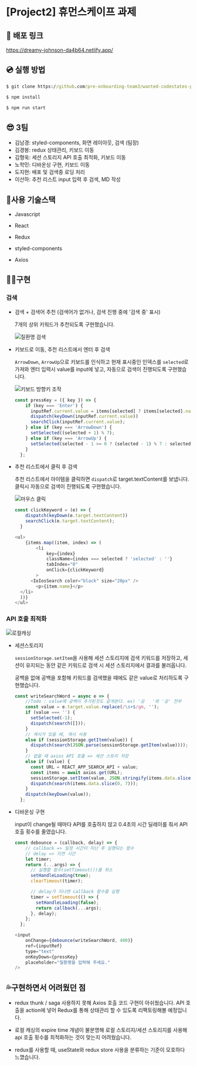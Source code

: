 # [Project2] 휴먼스케이프 과제

## 🚀 배포 링크

https://dreamy-johnson-da4b64.netlify.app/

## 💿 실행 방법

```cmd
$ git clone https://github.com/pre-onboarding-team3/wanted-codestates-project-3-10

$ npm install

$ npm run start
```

## 😎 3팀

- 김남경: styled-components, 화면 레이아웃, 검색 (팀장)
- 김경봉: redux 상태관리, 키보드 이동
- 김형욱: 세션 스토리지 API 호출 최적화, 키보드 이동
- 노학민: 디바운싱 구현, 키보드 이동
- 도지현: 배포 및 검색중 로딩 처리 
- 이산하: 추천 리스트 input 입력 후 검색, MD 작성



## 🎇사용 기술스택

- Javascript
- React
- Redux
- styled-components

- Axios



## 👩‍💻구현

### 검색

- 검색 + 검색어 추천 (검색어가 없거나, 검색 진행 중에 '검색 중' 표시)

  7개의 상위 키워드가 추천되도록 구현했습니다.

  ![질환명 검색](https://user-images.githubusercontent.com/82519180/155655116-c3bf92aa-4a5c-4c87-ab80-7fd9def0963e.gif)

- 키보드로 이동, 추천 리스트에서 엔터 후 검색

  `ArrowDown`, `ArrowUp`으로 키보드를 인식하고 현재 표시중인 인덱스를 `selected`로 가져와 엔터 입력시 value를 input에 넣고, 자동으로 검색이 진행되도록 구현했습니다.

  ![키보드 방향키 조작](https://user-images.githubusercontent.com/82519180/155655182-164d6fff-fcff-4879-9b03-d4d9bfc1b4b5.gif)

  ```js
  const pressKey = ({ key }) => {
      if (key === 'Enter') {
        inputRef.current.value = items[selected] ? items[selected].name : keyword
        dispatch(keyDown(inputRef.current.value))     
        searchClick(inputRef.current.value);
      } else if (key === 'ArrowDown') {
        setSelected((selected + 1) % 7);
      } else if (key === 'ArrowUp') {
        setSelected(selected - 1 >= 0 ? (selected - 1) % 7 : selected + 6);
      }
    };
  ```

  

- 추천 리스트에서 클릭 후 검색

  추천 리스트에서 아이템을 클릭하면 `dispatch`로 target.textContent를 보냅니다. 클릭시 자동으로 검색이 진행되도록 구현했습니다.

  ![마우스 클릭](https://user-images.githubusercontent.com/82519180/155655202-8f02aa2e-525c-4afc-be22-d16347f782a2.gif)

  ```js
  const clickKeyword = (e) => {
      dispatch(keyDown(e.target.textContent))
      searchClick(e.target.textContent);
    }
  ```

  ```js
  <ul>
      {items.map((item, index) => (
          <li
              key={index}
              className={index === selected ? 'selected' : ''}
              tabIndex="0"
              onClick={clickKeyword}
          >
      	<IoIosSearch color="black" size="20px" />
          <p>{item.name}</p>
  	</li>
  	))}
  </ul>
  ```

  

### API 호출 최적화

![로컬캐싱](https://user-images.githubusercontent.com/82519180/155655237-41222c77-a640-4547-a455-16a0401d9419.gif)

- 세션스토리지

  `sessionStorage.setItem`을 사용해 세션 스토리지에 검색 키워드를 저장하고, 세션이 유지되는 동안 같은 키워드로 검색 시 세션 스토리지에서 결과를 불러옵니다.

  공백을 없애 공백을 포함해 키워드를 검색했을 때에도 같은 value로 처리하도록 구현했습니다.

  ```js
  const writeSearchWord = async e => {
      //Todo : value에 공백이 추가된것도 같게본다. ex) '공   '와 '공' 전부
      const value = e.target.value.replace(/\s+$/gm, '');
      if (value === '') {
        setSelected(-1);
        dispatch(search([]));
      }
      // 캐시가 있을 때, 캐시 사용
      else if (sessionStorage.getItem(value)) {
        dispatch(search(JSON.parse(sessionStorage.getItem(value))));
      }
      // 없을 때 axios API 호출 => 세션 스토리 저장
      else if (value) {
        const URL = REACT_APP_SEARCH_API + value;
        const items = await axios.get(URL);
        sessionStorage.setItem(value, JSON.stringify(items.data.slice(0, 7)));
        dispatch(search(items.data.slice(0, 7)));
      }
      dispatch(keyDown(value));
    };
  ```

  

- 디바운싱 구현

  input이 change될 때마다 API를 호출하지 않고 0.4초의 시간 딜레이를 줘서 API 호출 횟수를 줄였습니다.

  ```js
  const debounce = (callback, delay) => {
      // callback => 일정 시간이 지난 후 실행되는 함수
      // delay => 지연 시간
      let timer;
      return (...args) => {
        // 실행할 함수(setTimeout())를 취소
        setHandleLoading(true);
        clearTimeout(timer);
  
        // delay가 지나면 callback 함수를 실행
        timer = setTimeout(() => {
          setHandleLoading(false);
          return callback(...args);
        }, delay);
      };
    };
  ```

  ```js
  <input
      onChange={debounce(writeSearchWord, 400)}
      ref={inputRef}
      type="text"
      onKeyDown={pressKey}
      placeholder="질환명을 입력해 주세요."
  />
  ```

  


## 💦구현하면서 어려웠던 점

- redux thunk / saga 사용하지 못해 Axios 호출 코드 구현이 아쉬웠습니다. API 호출을 action에 넣어 Redux를 통해 상태관리 할 수 있도록 리팩토링해볼 예정입니다.

- 로컬 캐싱의 expire time 개념이 불분명해 로컬 스토리지/세션 스토리지를 사용해 api 호출 횟수를 최적화하는 것이 맞는지 어려웠습니다.

- redux를 사용할 때, useState와 redux store 사용을 분류하는 기준이 모호하다 느꼈습니다.

  
